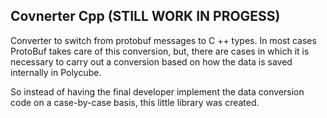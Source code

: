 ## Covnerter Cpp (STILL WORK IN PROGESS)

Converter to switch from protobuf messages to C ++ types. In most cases ProtoBuf takes care of this conversion, but, there are cases in which it is necessary to carry out a conversion based on how the data is saved internally in Polycube.

So instead of having the final developer implement the data conversion code on a case-by-case basis, this little library was created.